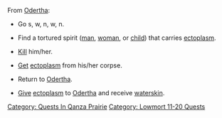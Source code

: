 From [Odertha](Odertha "wikilink"):

-   Go s, w, n, w, n.

<!-- -->

-   Find a tortured spirit ([man](Tortured_Spirit_(man) "wikilink"),
    [woman](Tortured_Spirit_(woman) "wikilink"), or
    [child](Tortured_Spirit_(child) "wikilink")) that carries
    [ectoplasm](Ectoplasm "wikilink").

<!-- -->

-   [Kill](Kill "wikilink") him/her.

<!-- -->

-   [Get](Get "wikilink") [ectoplasm](Ectoplasm "wikilink") from his/her
    corpse.

<!-- -->

-   Return to [Odertha](Odertha "wikilink").

<!-- -->

-   [Give](Give "wikilink") [ectoplasm](Ectoplasm "wikilink") to
    [Odertha](Odertha "wikilink") and receive
    [waterskin](Waterskin "wikilink").

[Category: Quests In Qanza
Prairie](Category:_Quests_In_Qanza_Prairie "wikilink") [Category:
Lowmort 11-20 Quests](Category:_Lowmort_11-20_Quests "wikilink")
